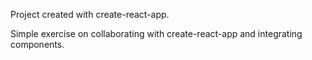 Project created with create-react-app.

Simple exercise on collaborating with create-react-app and integrating components.
